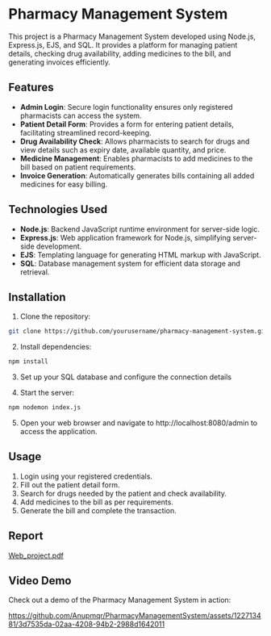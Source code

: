 # Pharmacy Management System

This project is a Pharmacy Management System developed using Node.js, Express.js, EJS, and SQL. It provides a platform for managing patient details, checking drug availability, adding medicines to the bill, and generating invoices efficiently.

## Features

- **Admin Login**: Secure login functionality ensures only registered pharmacists can access the system.
- **Patient Detail Form**: Provides a form for entering patient details, facilitating streamlined record-keeping.
- **Drug Availability Check**: Allows pharmacists to search for drugs and view details such as expiry date, available quantity, and price.
- **Medicine Management**: Enables pharmacists to add medicines to the bill based on patient requirements.
- **Invoice Generation**: Automatically generates bills containing all added medicines for easy billing.

## Technologies Used

- **Node.js**: Backend JavaScript runtime environment for server-side logic.
- **Express.js**: Web application framework for Node.js, simplifying server-side development.
- **EJS**: Templating language for generating HTML markup with JavaScript.
- **SQL**: Database management system for efficient data storage and retrieval.

## Installation

1. Clone the repository:
```bash
git clone https://github.com/yourusername/pharmacy-management-system.git
```

2. Install dependencies:
```bash
npm install
```

3. Set up your SQL database and configure the connection details

4. Start the server:
```bash
npm nodemon index.js
```

5. Open your web browser and navigate to http://localhost:8080/admin to access the application.

## Usage
1. Login using your registered credentials.
2. Fill out the patient detail form.
3. Search for drugs needed by the patient and check availability.
4. Add medicines to the bill as per requirements.
5. Generate the bill and complete the transaction.

## Report
[Web_project.pdf](https://github.com/user-attachments/files/15508523/Web_project.pdf)


## Video Demo

Check out a demo of the Pharmacy Management System in action:

https://github.com/Anupmqr/PharmacyManagementSystem/assets/122713481/3d7535da-02aa-4208-94b2-2988d1642011




